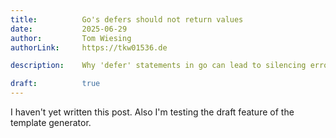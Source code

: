 ```yaml
---
title:          Go's defers should not return values
date:           2025-06-29
author:         Tom Wiesing 
authorLink:     https://tkw01536.de

description:    Why 'defer' statements in go can lead to silencing errors.

draft:          true
---
```


I haven't yet written this post.
Also I'm testing the draft feature of the template generator. 